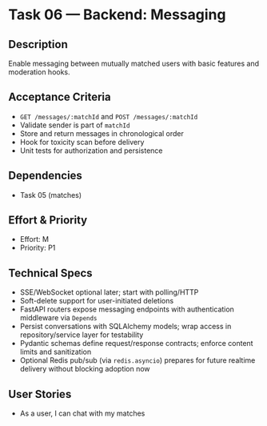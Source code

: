 # Task 06 — Backend: Messaging

## Description
Enable messaging between mutually matched users with basic features and moderation hooks.

## Acceptance Criteria
- `GET /messages/:matchId` and `POST /messages/:matchId`
- Validate sender is part of `matchId`
- Store and return messages in chronological order
- Hook for toxicity scan before delivery
- Unit tests for authorization and persistence

## Dependencies
- Task 05 (matches)

## Effort & Priority
- Effort: M
- Priority: P1

## Technical Specs
- SSE/WebSocket optional later; start with polling/HTTP
- Soft-delete support for user-initiated deletions
- FastAPI routers expose messaging endpoints with authentication middleware via `Depends`
- Persist conversations with SQLAlchemy models; wrap access in repository/service layer for testability
- Pydantic schemas define request/response contracts; enforce content limits and sanitization
- Optional Redis pub/sub (via `redis.asyncio`) prepares for future realtime delivery without blocking adoption now

## User Stories
- As a user, I can chat with my matches
